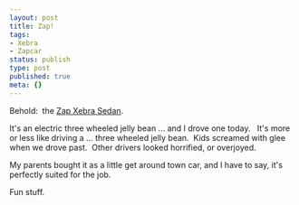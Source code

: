 ```yaml
---
layout: post
title: Zap!
tags:
- Xebra
- Zapcar
status: publish
type: post
published: true
meta: {}
---
```

Behold:  the <a href="http://www.zapworld.com/electric-vehicles/electric-cars/xebra-sedan">Zap Xebra Sedan</a>.

It's an electric three wheeled jelly bean ... and I drove one today.   It's more or less like driving a ... three wheeled jelly bean.  Kids screamed with glee when we drove past.  Other drivers looked horrified, or overjoyed.

My parents bought it as a little get around town car, and I have to say, it's perfectly suited for the job.

Fun stuff.
